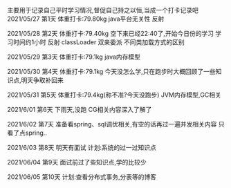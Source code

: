 主要用于记录自己平时学习情况,督促自己持之以恒,当成一个打卡记录吧
2021/05/27 第1天
体重打卡:79.80kg
java平台无关性 反射 

2021/05/28 第2天
体重打卡:79.40kg
空下来已经22:40了,开始今日份的学习
学习时间约1小时 
反射 classLoader 双亲委派 不同类加载方式的区别

2021/05/29 第3天
体重打卡:79.1kg
java内存模型

2021/05/30 第4天
体重打卡:79.1kg
今天没怎么学,只在跑步时大概回顾了一些知识点,明天争取补回来

2021/05/31 第5天
体重打卡:79.4kg(称不准?今天没跑步)
JVM内存模型,GC相关

2021/6/01 第6天
下雨天,没跑
CG相关内容深入了解了

2021/6/02 第7天
准备看spring、sql调优相关,有空的话再过一遍并发相关内容
只看了点spring..

2021/6/03 第8天
明天有面试
计划:系统的过一过知识点

2021/06/04 第9天
面试前过了些知识点,学的比较少

2021/06/05 第10天
计划:查看分布式事务,分表等的博客

